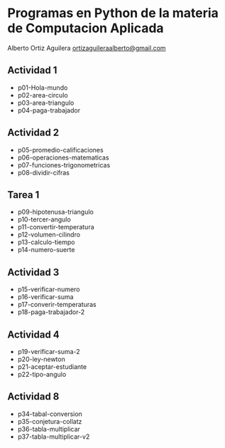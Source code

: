 # Programas en Python de la materia de Computacion Aplicada
Alberto Ortiz Aguilera ortizaguileraalberto@gmail.com

## Actividad 1
- p01-Hola-mundo
- p02-area-circulo
- p03-area-triangulo
- p04-paga-trabajador
## Actividad 2
- p05-promedio-calificaciones
- p06-operaciones-matematicas
- p07-funciones-trigonometricas
- p08-dividir-cifras
## Tarea 1
- p09-hipotenusa-triangulo
- p10-tercer-angulo
- p11-convertir-temperatura
- p12-volumen-cilindro
- p13-calculo-tiempo
- p14-numero-suerte
## Actividad 3
- p15-verificar-numero
- p16-verificar-suma
- p17-converir-temperaturas
- p18-paga-trabajador-2
## Actividad 4
- p19-verificar-suma-2
- p20-ley-newton
- p21-aceptar-estudiante
- p22-tipo-angulo
## Actividad 8
- p34-tabal-conversion
- p35-conjetura-collatz
- p36-tabla-multiplicar
- p37-tabla-multiplicar-v2
